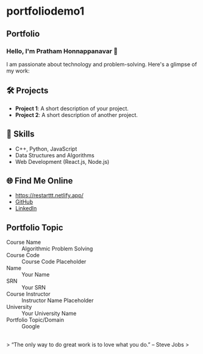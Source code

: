 # portfoliodemo1
## Portfolio

### Hello, I'm Pratham Honnappanavar 👋

I am passionate about technology and problem-solving. Here's a glimpse of my work:

## 🛠️ Projects
- **Project 1**: A short description of your project. 
- **Project 2**: A short description of another project.

## 🚀 Skills
- C++, Python, JavaScript
- Data Structures and Algorithms
- Web Development (React.js, Node.js)

## 🌐 Find Me Online
- https://restarttt.netlify.app/
- [GitHub](https://github.com/your-github-username)
- [LinkedIn](https://linkedin.com/in/your-linkedin-profile)

## Portfolio Topic

<dl>
<dt>Course Name</dt>
<dd>Algorithmic Problem Solving</dd>
<dt>Course Code</dt>
<dd>Course Code Placeholder</dd>
<dt>Name</dt>
<dd>Your Name</dd>
<dt>SRN</dt>
<dd>Your SRN</dd>
<dt>Course Instructor</dt>
<dd>Instructor Name Placeholder</dd>
<dt>University</dt>
<dd>Your University Name</dd>
<dt>Portfolio Topic/Domain</dt>
<dd>Google</dd>
</dl>

<br> 
> “The only way to do great work is to love what you do.” – Steve Jobs
>
